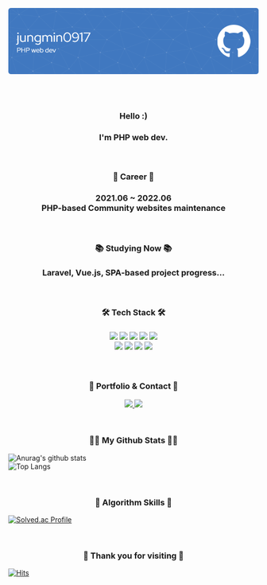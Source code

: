 ![Header](./github-header-image.png)

  <br><br>

  <h3 align='center'>Hello :)<h3>
  <p align='center'>I'm PHP web dev.</p>

  <br>

  <h3 align='center'>💼 Career 💼<h3>
  <p align='center'>
    2021.06 ~ 2022.06
    <br>
    PHP-based Community websites maintenance
  </p>

  <br>

  <h3 align='center'>📚 Studying Now 📚<h3>
  <p align='center'>
    Laravel, Vue.js, SPA-based project progress...
  </p>

  <br>

  <h3 align='center'>🛠️ Tech Stack 🛠️<h3>
  <p align='center'>
    <img src="https://img.shields.io/badge/HTML5-E34F26?style=flat-square&logo=HTML5&logoColor=white" height='25' />
    <img src="https://img.shields.io/badge/CSS3-3C72AD?style=flat-square&logo=CSS3&logoColor=white" height='25' />
    <img src="https://img.shields.io/badge/JavaScript-F7DF1E?style=flat-square&logo=JavaScript&logoColor=white" height='25' />
    <img src="https://img.shields.io/badge/jQuery-0769AD?style=flat-square&logo=jQuery&logoColor=white" height='25' />
    <img src="https://img.shields.io/badge/Vue.js-4FC08D?style=flat-square&logo=Vue.js&logoColor=white" height='25' />
    <br>
    <img src="https://img.shields.io/badge/PHP-red?style=flat-square&logo=PHP&logoColor=white" height='25' />
    <img src="https://img.shields.io/badge/Laravel-FF2D20?style=flat-square&logo=Laravel&logoColor=white" height='25' />
    <img src="https://img.shields.io/badge/MySQL-green?style=flat-square&logo=MySQL&logoColor=white" height='25' />
    <img src="https://img.shields.io/badge/GitHub-181717?style=flat-square&logo=GitHub&logoColor=white" height='25' />
  </p>

  <br>

  <h3 align="center">🌈 Portfolio & Contact 🌈</h3>
  <p align='center'>
    <a href='http://srcmachine.com/' target='_blank'>
      <img src="https://img.shields.io/badge/소스자판기-4285F4?style=flat-square&logo=Google Chrome&logoColor=white" height='25' />
    </a>
    <a href='mailto:cloonds@gmail.com'>
      <img src="https://img.shields.io/badge/Gmail-EA4335?style=flat-square&logo=Gmail&logoColor=white" height='25' />
    </a>
  </p>

  <br>

  <h3 align="center">👩‍💻 My Github Stats 👩‍💻</h3>
  <p align='center'>

  ![Anurag's github stats](https://github-readme-stats.vercel.app/api?username=jungmin0917&show_icons=true&theme=tokyonight)<br>
  ![Top Langs](https://github-readme-stats.vercel.app/api/top-langs/?username=jungmin0917&layout=compact&theme=tokyonight)

  </p>

  <br>

  <h3 align="center">🎲 Algorithm Skills 🎲</h3>
  <p align='center'>

  [![Solved.ac Profile](http://mazassumnida.wtf/api/v2/generate_badge?boj=jungmin0917)](https://solved.ac/jungmin0917/)

  </p>

  <br>

  <h3 align="center">🥰 Thank you for visiting 🥰</h3>
  <p align='center'>

  [![Hits](https://hits.seeyoufarm.com/api/count/incr/badge.svg?url=https%3A%2F%2Fgithub.com%2Fjungmin0917%2Fhit-counter&count_bg=%23FF77C7&title_bg=%23555555&icon=github.svg&icon_color=%23E7E7E7&title=hits&edge_flat=false)](https://hits.seeyoufarm.com)

  </p>

</div>
